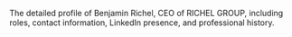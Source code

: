 The detailed profile of Benjamin Richel, CEO of RICHEL GROUP, including roles, contact information, LinkedIn presence, and professional history.